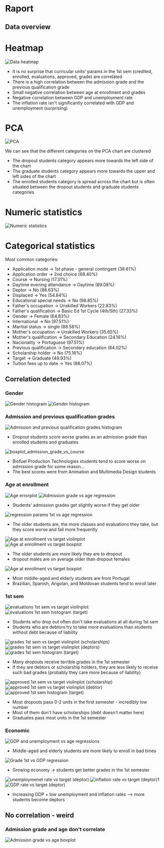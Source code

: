 # Raport

## Data overview

# Heatmap
![Data heatmap](https://github.com/user-attachments/assets/c32f32f2-9558-4033-8e00-80d2501b7327)
* It is no surprise that curricular units' params in the 1st sem (credited, enrolled, evaluations, approved, grade) are correlated
* There is a high correlation between the admission grade and the previous qualification grade
* Small negative correlation between age at enrollment and grades
* Negative correlation between GDP and unemployment rate
* The inflation rate isn't significantly correlated with GDP and unemployment (surprising)

# PCA
![PCA](https://github.com/user-attachments/assets/8b0bf288-86dc-4648-91af-0fcf7ac9993b)

We can see that the different categories on the PCA chart are clustered
* The dropout students category appears more towards the left side of the chart
* The graduate students category appears more towards the upper and left sides of the chart
* The enrolled students category is spread across the chart but is often situated between the dropout students and graduate students categories

# Numeric statistics
![Numeric statistics](https://github.com/user-attachments/assets/ea7a104f-1c25-4b42-bdd8-475c7472bc34)

# Categorical statistics
Most common categories:
* Application mode -> 1st phase - general contingent (38.61%)
* Application order -> 2nd choice (68.40%)
* Course -> Nursing (17.31%)
* Daytime evening attendance -> Daytime (89.08%)
* Deptor -> No (88.63%)
* Displaced -> Yes (54.84%)
* Educational special needs -> No (98.85%)
* Father's occupation -> Unskilled Workers (22.83%)
* Father's qualification -> Basic Ed 1st Cycle (4th/5th) (27.33%)
* Gender -> Female (64.83%)
* International -> No (97.51%)
* Maritial status -> single (88.58%)
* Mother's occupation -> Unskilled Workers (35.65%)
* Mother's qualification -> Secondary Education (24.16%)
* Nacionality -> Portuguese (97.51%)
* Previous qualification -> Secondary education (84.02%)
* Scholarship holder -> No (75.16%)
* Target -> Graduate (49.93%)
* Tuition fees up to date -> Yes (88.07%)

## Correlation detected

### Gender
![Gender histogram](https://github.com/user-attachments/assets/82fdd504-cbe6-442d-9c67-004d1f8078e2)
![Gender histogram](https://github.com/user-attachments/assets/89613c23-a14d-41b0-83c1-4378eb0db0a6)

### Admission and previous qualification grades
![Admission and previous qualification grades histogram](https://github.com/user-attachments/assets/ecc74a0f-d359-40c5-bcda-e51137ec2e95)
* Dropout students score worse grades as an admission grade than enrolled students and graduates

![boxplot_admission_grade_vs_course](https://github.com/user-attachments/assets/03529ac1-a953-4d8e-aca0-9f9f3c4945b9)
* Biofuel Production Technologies students tend to score worse on admission grade for some reason...
* The best scores were from Animation and Multimedia Design students

### Age at enrollment
![Age errorplot](https://github.com/user-attachments/assets/f21e5e47-5596-4890-bc58-45f2e20ca05c)
![Admission grade vs age regression](https://github.com/user-attachments/assets/8df2ade1-c035-4e6a-9133-d4881674dc99)
* Students' admission grades get slightly worse if they get older

![regression params 1st vs age regression](https://github.com/user-attachments/assets/79ac0202-4795-46ab-b100-63c30ac7553d)
* The older students are, the more classes and evaluations they take, but they score worse and fail more frequently

![Age at enrollment vs target violinplot](https://github.com/user-attachments/assets/124fb07a-d0d0-4422-a476-6b88f6d7edcc)
![Age at enrollment vs target boxplot](https://github.com/user-attachments/assets/4ff42621-df9e-4c7e-bb7a-534fc8926df6)
* The older students are more likely they are to dropout
* dropout males are on average older than dropout females

![Age at enrollment vs target boxplot](https://github.com/user-attachments/assets/b2b21e4b-bc10-4df6-afef-8fe43f16736e)
* Most middle-aged and elderly students are from Portugal
* Brazilian, Spanish, Angolan, and Moldovan students tend to enroll later

### 1st sem

![evaluations 1st sem vs target violinplot](https://github.com/user-attachments/assets/53002b50-3b3e-4ca5-b8e7-73f9327f5ae7)
![evaluations 1st sem histogram (target)](https://github.com/user-attachments/assets/4dd0278c-1c5a-4ca5-9315-02e098bf7783)
* Students who drop out often don't take evaluations at all during 1st sem
* Students who are debtors try to take more evaluations than students without debt because of liability

![grades 1st sem vs target violinplot (scholarships)](https://github.com/user-attachments/assets/97bd85ee-1ab2-4616-ab24-5aebe517569a)
![grades 1st sem vs target violinplot (deptors)](https://github.com/user-attachments/assets/f24b0baf-92b3-48a2-a157-cb366b85ab23)
![grades 1st sem histogram (target)](https://github.com/user-attachments/assets/bc100be9-a255-4ee6-a046-3358e166e938)
* Many dropouts receive terrible grades in the 1st semester
* If they are debtors or scholarship holders, they are less likely to receive such bad grades (probably they care more because of liability)

![approved 1st sem vs target violinplot (scholarship)](https://github.com/user-attachments/assets/21021106-1057-4066-816b-1f788ee7b62d)
![approved 1st sem vs target violinplot (debtor)](https://github.com/user-attachments/assets/c08ed536-6c0e-47ff-a8b9-d6cbae182d03)
![approved 1st sem histogram (target)](https://github.com/user-attachments/assets/b764c76d-5a5e-4aea-a0be-4eaf85537b3c)
* Most dropouts pass 0-2 units in the first semester - incredibly low number
* Most of them don't have scholarships (debt doesn't matter here)
* Graduates pass most units in the 1st semester

### Economic
![GDP and unemployment vs age regressions](https://github.com/user-attachments/assets/aad68b9e-5fe6-4869-b53b-1f1c38067204)
* Middle-aged and elderly students are more likely to enroll in bad times

![Grade 1st vs GDP regression](https://github.com/user-attachments/assets/5ddfb00f-c46a-4886-8066-f184f5d0f401)
* Growing economy -> students get better grades in the 1st semester

![unemploymenet rate vs target (deptor)](https://github.com/user-attachments/assets/7a926890-f904-43dd-80bd-1a03c9826fb6)
![inflation rate vs target (deptor)1](https://github.com/user-attachments/assets/730c9d2e-6889-4fee-b8df-e10e8127cbba)
![GDP rate vs target (deptor)](https://github.com/user-attachments/assets/6339aa27-6771-4604-acd8-f830f4d5c8c0)
* Increasing GDP + low unemployment and inflation rates --> more students become deptors

## No correlation - weird

### Admission grade and age don't correlate
![Admission grade vs age boxplot](https://github.com/user-attachments/assets/2a871a79-8dd1-4da3-8f65-fe787b62eafc)
